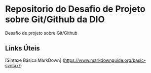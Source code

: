 # Repositorio do Desafio de Projeto sobre Git/Github da DIO
Desafio de projeto sobre Git/Github

## Links Úteis
[Sintaxe Básica MarkDown] (https://www.markdownguide.org/basic-syntax/)
